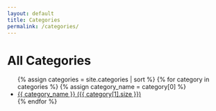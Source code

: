 ```yaml
---
layout: default
title: Categories
permalink: /categories/
---
```


<h1>All Categories</h1>

<ul>
  {% assign categories = site.categories | sort %}
  {% for category in categories %}
    {% assign category_name = category[0] %}
    <li>
      <a href="{{ '/category/' | append: category_name | append: '.html' | relative_url }}">
        {{ category_name }} ({{ category[1].size }})
      </a>
    </li>
  {% endfor %}
</ul>
